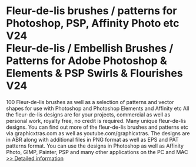 # Fleur-de-lis brushes / patterns for Photoshop, PSP, Affinity Photo etc V24<br />Fleur-de-lis / Embellish Brushes / Patterns for Adobe Photoshop & Elements & PSP Swirls & Flourishes V24

100 Fleur-de-lis brushes as well as a selection of patterns and vector shapes for use with Photoshop and Photoshop Elements and Affinity etc All the fleur-de-lis designs are for your projects, commercial as well as personal work, royalty free, no credit is required. Many unique fleur-de-lis designs. You can find out more of the fleur-de-lis brushes and patterns etc via graphicxtras.com as well as youtube.com/graphicxtras. The designs are in ABR along with additional files in PNG format as well as EPS and PAT patterns format. You can use the designs in Photoshop as well as Affinity Photo, GIMP, Painter, PSP and many other applications on the PC and MAC<br />[>> Detailed information](https://secure.shareit.com/shareit/product.html?productid=300251729&affiliateid=200057808)